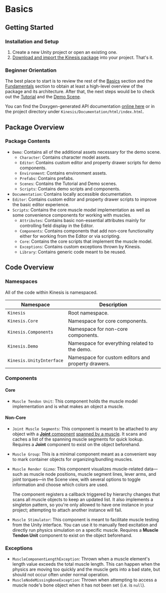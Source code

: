 # Basics

## Getting Started

### Installation and Setup

1. Create a new Unity project or open an existing one.
2. [Download and import the Kinesis package](https://docs.unity3d.com/Manual/upm-ui-import.html) into your project. That's it.

### Beginner Orientation

The best place to start is to review the rest of the [Basics](01-basics.md#basics) section and the [Fundamentals](02-fundamentals.md#fundamentals) section to obtain at least a high-level overview of the package and its architecture. After that, the next steps would be to check out the [Tutorial](03-tutorial.md#tutorial) and the [Demo Scene](05-demo-scene.md#demo-scene).

You can find the Doxygen-generated API documentation [online here](https://squeakyspacebar.github.io/kinesis-doc/api/) or in the project directory under `Kinesis/Documentation/html/index.html`.

## Package Overview

### Package Contents

- `Demo`: Contains all of the additional assets necessary for the demo scene.
  - `Character`: Contains character model assets.
  - `Editor`: Contains custom editor and property drawer scripts for demo components.
  - `Environment`: Contains environment assets.
  - `Prefabs`: Contains prefabs.
  - `Scenes`: Contains the Tutorial and Demo scenes.
  - `Scripts`: Contains demo scripts and components.
- `Documentation`: Contains locally accessible documentation.
- `Editor`: Contains custom editor and property drawer scripts to improve the basic editor experience.
- `Scripts`: Contains the core muscle model implementation as well as some convenience components for working with muscles.
  - `Attributes`: Contains basic non-essential attributes mainly for controlling field display in the Editor.
  - `Components`: Contains components that add non-core functionality either for working from the Editor or via scripting.
  - `Core`: Contains the core scripts that implement the muscle model.
  - `Exceptions`: Contains custom exceptions thrown by Kinesis.
  - `Library`: Contains generic code meant to be reused.

## Code Overview

### Namespaces

All of the code within Kinesis is namespaced.

| Namespace                | Description                                        |
| ------------------------ | -------------------------------------------------- |
| `Kinesis`                | Root namespace.                                    |
| `Kinesis.Core`           | Namespace for core components.                     |
| `Kinesis.Components`     | Namespace for non-core components.                 |
| `Kinesis.Demo`           | Namespace for everything related to the demo.      |
| `Kinesis.UnityInterface` | Namespace for custom editors and property drawers. |

### Components

#### Core

- `Muscle Tendon Unit`: This component holds the muscle model implementation and is what makes an object a muscle.

#### Non-Core

- `Joint Muscle Segments`: This component is meant to be attached to any object with a [**Joint** component](https://docs.unity3d.com/Manual/Joints.html) [spanned by a muscle](#overview-of-the-multi-segment-hill-type-muscle-model-in-Kinesis). It scans and caches a list of the spanning muscle segments for quick lookup. Requires a **Joint** component to exist on the object beforehand.

- `Muscle Group`: This is a minimal component meant as a convenient way to mark container objects for organizing/bundling muscles.

- `Muscle Render Gizmo`: This component visualizes muscle-related data—such as muscle node positions, muscle segment lines, lever arms, and joint torques—in the Scene view, with several options to toggle information and choose which colors are used.

  The component registers a callback triggered by hierarchy changes that scans all muscle objects to keep an updated list. It also implements a singleton pattern, so you're only allowed to have one instance in your project; attempting to attach another instance will fail.

- `Muscle Stimulator`: This component is meant to facilitate muscle testing from the Unity interface. You can use it to manually feed excitation and directly run physics simulation on a specific muscle. Requires a **Muscle Tendon Unit** component to exist on the object beforehand.

### Exceptions

- `MuscleComponentLengthException`: Thrown when a muscle element's length value exceeds the total muscle length. This can happen when the physics are moving too quickly and the muscle gets into a bad state, but should not occur often under normal operation.
- `MuscleNodeMissingBoneException`: Thrown when attempting to access a muscle node's bone object when it has not been set (i.e. is `null`).